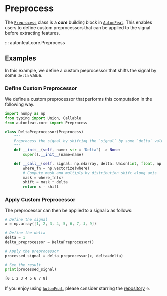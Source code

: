 <!-- 
MIT License

Copyright (c) 2023 Carnegie Mellon University, Auton Lab

Permission is hereby granted, free of charge, to any person obtaining a copy
of this software and associated documentation files (the "Software"), to deal
in the Software without restriction, including without limitation the rights
to use, copy, modify, merge, publish, distribute, sublicense, and/or sell
copies of the Software, and to permit persons to whom the Software is
furnished to do so, subject to the following conditions:

The above copyright notice and this permission notice shall be included in all
copies or substantial portions of the Software.

THE SOFTWARE IS PROVIDED "AS IS", WITHOUT WARRANTY OF ANY KIND, EXPRESS OR
IMPLIED, INCLUDING BUT NOT LIMITED TO THE WARRANTIES OF MERCHANTABILITY,
FITNESS FOR A PARTICULAR PURPOSE AND NONINFRINGEMENT. IN NO EVENT SHALL THE
AUTHORS OR COPYRIGHT HOLDERS BE LIABLE FOR ANY CLAIM, DAMAGES OR OTHER
LIABILITY, WHETHER IN AN ACTION OF CONTRACT, TORT OR OTHERWISE, ARISING FROM,
OUT OF OR IN CONNECTION WITH THE SOFTWARE OR THE USE OR OTHER DEALINGS IN THE
SOFTWARE.
-->

# Preprocess

The [`Preprocess`](preprocess.md) class is a ***core*** building block in [`AutonFeat`](../../index.md). This enables users to define custom preprocessors that can be applied to the signal before extracting features.

::: autonfeat.core.Preprocess

## Examples

In this example, we define a custom preprocessor that shifts the signal by some `delta` value.

### Define Custom Preprocessor

We define a custom preprocessor that performs this computation in the following way.

```python
import numpy as np
from typing import Union, Callable
from autonfeat.core import Preprocess

class DeltaPreprocessor(Preprocess):
    """
    Preprocess the signal by shifting the `signal` by some `delta` value.
    """
    def __init__(self, name: str = "Delta") -> None:
        super().__init__(name=name)

    def __call__(self, signal: np.ndarray, delta: Union[int, float, np.int_, np.float_], where: Callable[[Union[int, float, np.int_, np.float_]], Union[bool, np.bool_]] = lambda x: not np.isnan(x)) -> np.ndarray:
        where_fn = np.vectorize(where)
        # Compute mask and multiply by distribution shift along axis
        mask = where_fn(x)
        shift = mask * delta
        return x - shift
```

### Apply Custom Preprocessor

The preprocessor can then be applied to a signal $x$ as follows:

```python
# Define the signal
x = np.array([1, 2, 3, 4, 5, 6, 7, 8, 9])

# Define the delta
delta = 1
delta_preprocessor = DeltaPreprocessor()

# Apply the preprocessor
processed_signal = delta_preprocessor(x, delta=delta)

# See the result
print(processed_signal)
```

```bash
[0 1 2 3 4 5 6 7 8]
```

If you enjoy using [`AutonFeat`](../../index.md), please consider starring the [repository](https://github.com/autonlab/AutonFeat) ⭐️.